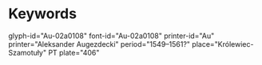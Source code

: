 # Keywords
glyph-id="Au-02a0108"
font-id="Au-02a0108"
printer-id="Au"
printer="Aleksander Augezdecki"
period="1549–1561?"
place="Królewiec-Szamotuły"
PT plate="406"
